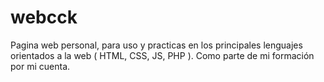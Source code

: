 # webcck

Pagina web personal, para uso y practicas en los principales lenguajes orientados a la web ( HTML, CSS, JS, PHP ).
Como parte de mi formación por mi cuenta.
